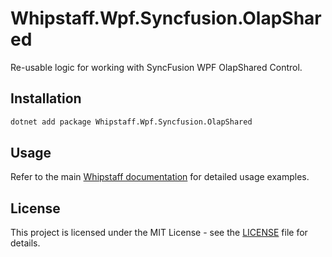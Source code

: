 # Whipstaff.Wpf.Syncfusion.OlapShared

Re-usable logic for working with SyncFusion WPF OlapShared Control.

## Installation

```bash
dotnet add package Whipstaff.Wpf.Syncfusion.OlapShared
```

## Usage

Refer to the main [Whipstaff documentation](https://github.com/dpvreony/whipstaff) for detailed usage examples.

## License

This project is licensed under the MIT License - see the [LICENSE](https://github.com/dpvreony/whipstaff/blob/main/LICENSE) file for details.
